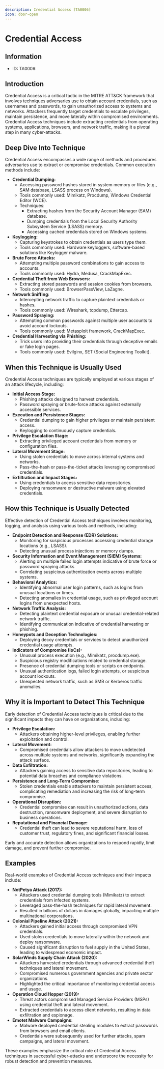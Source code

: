 ```yaml
---
description: Credential Access [TA0006]
icon: door-open
---
```


# Credential Access

## Information

* ID: TA0006

## Introduction

Credential Access is a critical tactic in the MITRE ATT\&CK framework that involves techniques adversaries use to obtain account credentials, such as usernames and passwords, to gain unauthorized access to systems and networks. Attackers frequently target credentials to escalate privileges, maintain persistence, and move laterally within compromised environments. Credential Access techniques include extracting credentials from operating systems, applications, browsers, and network traffic, making it a pivotal step in many cyber-attacks.

## Deep Dive Into Technique

Credential Access encompasses a wide range of methods and procedures adversaries use to extract or compromise credentials. Common execution methods include:

* **Credential Dumping:**
  * Accessing password hashes stored in system memory or files (e.g., SAM database, LSASS process on Windows).
  * Tools commonly used: Mimikatz, Procdump, Windows Credential Editor (WCE).
  * Techniques:
    * Extracting hashes from the Security Account Manager (SAM) database.
    * Dumping credentials from the Local Security Authority Subsystem Service (LSASS) memory.
    * Accessing cached credentials stored on Windows systems.
* **Keylogging:**
  * Capturing keystrokes to obtain credentials as users type them.
  * Tools commonly used: Hardware keyloggers, software-based solutions like Keylogger malware.
* **Brute Force Attacks:**
  * Attempting multiple password combinations to gain access to accounts.
  * Tools commonly used: Hydra, Medusa, CrackMapExec.
* **Credential Theft from Web Browsers:**
  * Extracting stored passwords and session cookies from browsers.
  * Tools commonly used: BrowserPassView, LaZagne.
* **Network Sniffing:**
  * Intercepting network traffic to capture plaintext credentials or hashes.
  * Tools commonly used: Wireshark, tcpdump, Ettercap.
* **Password Spraying:**
  * Attempting common passwords against multiple user accounts to avoid account lockouts.
  * Tools commonly used: Metasploit framework, CrackMapExec.
* **Credential Harvesting via Phishing:**
  * Trick users into providing their credentials through deceptive emails or fake login pages.
  * Tools commonly used: Evilginx, SET (Social Engineering Toolkit).

## When this Technique is Usually Used

Credential Access techniques are typically employed at various stages of an attack lifecycle, including:

* **Initial Access Stage:**
  * Phishing attacks designed to harvest credentials.
  * Password spraying or brute-force attacks against externally accessible services.
* **Execution and Persistence Stages:**
  * Credential dumping to gain higher privileges or maintain persistent access.
  * Keylogging to continuously capture credentials.
* **Privilege Escalation Stage:**
  * Extracting privileged account credentials from memory or configuration files.
* **Lateral Movement Stage:**
  * Using stolen credentials to move across internal systems and networks.
  * Pass-the-hash or pass-the-ticket attacks leveraging compromised credentials.
* **Exfiltration and Impact Stages:**
  * Using credentials to access sensitive data repositories.
  * Deploying ransomware or destructive malware using elevated credentials.

## How this Technique is Usually Detected

Effective detection of Credential Access techniques involves monitoring, logging, and analysis using various tools and methods, including:

* **Endpoint Detection and Response (EDR) Solutions:**
  * Monitoring for suspicious processes accessing credential storage locations (e.g., LSASS).
  * Detecting unusual process injections or memory dumps.
* **Security Information and Event Management (SIEM) Systems:**
  * Alerting on multiple failed login attempts indicative of brute force or password spraying attacks.
  * Correlating suspicious authentication events across multiple systems.
* **Behavioral Analytics:**
  * Identifying abnormal user login patterns, such as logins from unusual locations or times.
  * Detecting anomalies in credential usage, such as privileged account logins from unexpected hosts.
* **Network Traffic Analysis:**
  * Detecting plaintext credential exposure or unusual credential-related network traffic.
  * Identifying communication indicative of credential harvesting or phishing.
* **Honeypots and Deception Technologies:**
  * Deploying decoy credentials or services to detect unauthorized credential usage attempts.
* **Indicators of Compromise (IoCs):**
  * Unusual process execution (e.g., Mimikatz, procdump.exe).
  * Suspicious registry modifications related to credential storage.
  * Presence of credential dumping tools or scripts on endpoints.
  * Unusual authentication logs, failed login attempts, or suspicious account lockouts.
  * Unexpected network traffic, such as SMB or Kerberos traffic anomalies.

## Why it is Important to Detect This Technique

Early detection of Credential Access techniques is critical due to the significant impacts they can have on organizations, including:

* **Privilege Escalation:**
  * Attackers obtaining higher-level privileges, enabling further exploitation and control.
* **Lateral Movement:**
  * Compromised credentials allow attackers to move undetected across multiple systems and networks, significantly expanding the attack surface.
* **Data Exfiltration:**
  * Attackers gaining access to sensitive data repositories, leading to potential data breaches and compliance violations.
* **Persistence and Long-Term Compromise:**
  * Stolen credentials enable attackers to maintain persistent access, complicating remediation and increasing the risk of long-term compromise.
* **Operational Disruption:**
  * Credential compromise can result in unauthorized actions, data destruction, ransomware deployment, and severe disruption to business operations.
* **Reputational and Financial Damage:**
  * Credential theft can lead to severe reputational harm, loss of customer trust, regulatory fines, and significant financial losses.

Early and accurate detection allows organizations to respond rapidly, limit damage, and prevent further compromise.

## Examples

Real-world examples of Credential Access techniques and their impacts include:

* **NotPetya Attack (2017):**
  * Attackers used credential dumping tools (Mimikatz) to extract credentials from infected systems.
  * Leveraged pass-the-hash techniques for rapid lateral movement.
  * Resulted in billions of dollars in damages globally, impacting multiple multinational corporations.
* **Colonial Pipeline Attack (2021):**
  * Attackers gained initial access through compromised VPN credentials.
  * Used stolen credentials to move laterally within the network and deploy ransomware.
  * Caused significant disruption to fuel supply in the United States, leading to widespread economic impact.
* **SolarWinds Supply Chain Attack (2020):**
  * Attackers harvested credentials through advanced credential theft techniques and lateral movement.
  * Compromised numerous government agencies and private sector organizations.
  * Highlighted the critical importance of monitoring credential access and usage.
* **Operation Cloud Hopper (2019):**
  * Threat actors compromised Managed Service Providers (MSPs) using credential theft and lateral movement.
  * Extracted credentials to access client networks, resulting in data exfiltration and espionage.
* **Emotet Malware Campaigns:**
  * Malware deployed credential stealing modules to extract passwords from browsers and email clients.
  * Credentials were subsequently used for further attacks, spam campaigns, and lateral movement.

These examples emphasize the critical role of Credential Access techniques in successful cyber-attacks and underscore the necessity for robust detection and prevention measures.
